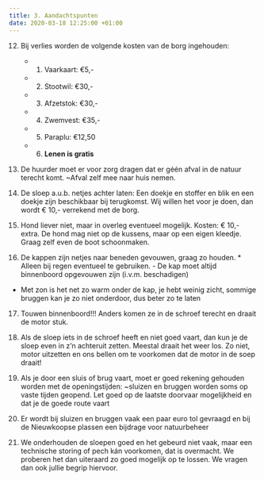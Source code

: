 ```yaml
---
title: 3. Aandachtspunten
date: 2020-03-18 12:25:00 +01:00
---
```


12) Bij verlies worden de volgende kosten van de borg ingehouden:

    * 1. Vaarkaart: €5,-
    * 2. Stootwil: €30,-
    * 3. Afzetstok: €30,-
    * 4. Zwemvest: €35,-
    * 5. Paraplu: €12,50
    * 6. **Lenen is gratis**


13) De huurder moet er voor zorg dragen dat er géén afval in de natuur terecht komt.  ~Afval zelf mee naar huis nemen.

14) De sloep a.u.b. netjes achter laten: Een doekje en stoffer en blik en een doekje zijn beschikbaar bij terugkomst.  Wij willen het voor je doen,  dan wordt € 10,- verrekend met de borg.

15) Hond liever niet, maar in overleg eventueel mogelijk. Kosten: € 10,- extra. De hond mag niet op de kussens, maar op een eigen kleedje. Graag zelf even de boot schoonmaken.

16) De kappen zijn netjes naar beneden gevouwen, graag zo houden.  * Alleen bij regen eventueel te gebruiken. - De kap moet altijd binnenboord opgevouwen zijn (i.v.m. beschadigen)

 *  Met zon is het net zo warm onder de kap,  je hebt weinig zicht,  sommige bruggen kan je zo niet onderdoor, dus beter zo te laten

17) Touwen binnenboord!!! Anders komen ze in de schroef terecht en draait de motor stuk.

18) Als de sloep iets in de schroef heeft en niet goed vaart, dan kun je de sloep even in z’n achteruit zetten. Meestal draait het weer los. Zo niet, motor uitzetten en ons bellen om te voorkomen dat de motor in de soep draait!

19) Als je door een sluis of brug vaart, moet er goed rekening gehouden worden met de openingstijden:   ~sluizen en bruggen worden soms op vaste tijden geopend. Let goed op de laatste doorvaar mogelijkheid en dat je de goede route vaart

20) Er wordt  bij sluizen en bruggen vaak een paar euro tol gevraagd en bij de Nieuwkoopse plassen een bijdrage voor natuurbeheer

21) We onderhouden de sloepen goed en het gebeurd niet vaak, maar een technische storing of pech kán voorkomen, dat is overmacht. We proberen het dan uiteraard zo goed mogelijk op te lossen. We vragen dan ook jullie begrip hiervoor.

